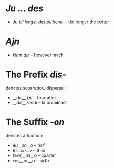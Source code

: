 # *Ju … des*

- *Ju pli longe, des pli bone.* – the longer the better


# *Ajn*

- *kiom ajn* – however much


# The Prefix *dis-*

denotes separation, dispersal:

- *__dis__ĵeti* – to scatter
- *__dis__sendi* – to broadcast


# The Suffix *-on*

denotes a fraction:

- *du__on__o*   – half
- *tri__on__o*  – third
- *kvar__on__o* – quarter
- *ses__on__o*  – sixth
 
